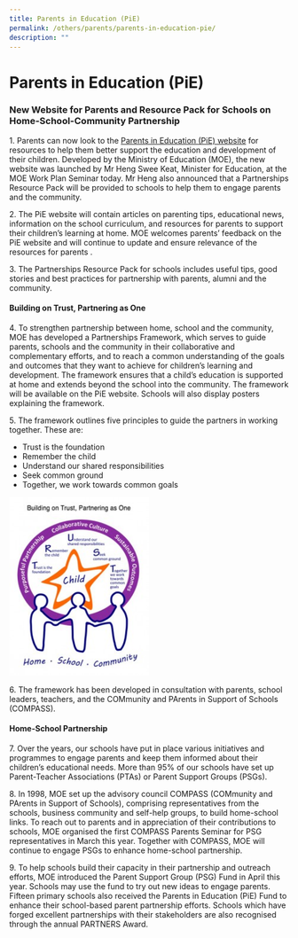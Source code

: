 ```yaml
---
title: Parents in Education (PiE)
permalink: /others/parents/parents-in-education-pie/
description: ""
---
```

# **Parents in Education (PiE)**

### **New Website for Parents and Resource Pack for Schools on Home-School-Community Partnership**

1\. Parents can now look to the&nbsp;[Parents in Education (PiE) website](http://www.moe.gov.sg/parents-in-education/)&nbsp;for resources to help them better support the education and development of their children. Developed by the Ministry of Education (MOE), the new website was launched by Mr Heng Swee Keat, Minister for Education, at the MOE Work Plan Seminar today. Mr Heng also announced that a Partnerships Resource Pack will be provided to schools to help them to engage parents and the community.

2\. The PiE website will contain articles on parenting tips, educational news, information on the school curriculum, and resources for parents to support their children’s learning at home. MOE welcomes parents’ feedback on the PiE website and will continue to update and ensure relevance of the resources for parents .

3\. The Partnerships Resource Pack for schools includes useful tips, good stories and best practices for partnership with parents, alumni and the community.

#### **Building on Trust, Partnering as One**

4\. To strengthen partnership between home, school and the community, MOE has developed a Partnerships Framework, which serves to guide parents, schools and the community in their collaborative and complementary efforts, and to reach a common understanding of the goals and outcomes that they want to achieve for children’s learning and development. The framework ensures that a child’s education is supported at home and extends beyond the school into the community. The framework will be available on the PiE website. Schools will also display posters explaining the framework.

5\. The framework outlines five principles to guide the partners in working together. These are:

*   Trust is the foundation
*   Remember the child
*   Understand our shared responsibilities
*   Seek common ground
*   Together, we work towards common goals


<img src="/images/2012_Parents_ParentsInLearning_Logo.jpg" style="width:50%">
		 
6\. The framework has been developed in consultation with parents, school leaders, teachers, and the COMmunity and PArents in Support of Schools (COMPASS).

#### **Home-School Partnership**

7\. Over the years, our schools have put in place various initiatives and programmes to engage parents and keep them informed about their children’s educational needs. More than 95% of our schools have set up Parent-Teacher Associations (PTAs) or Parent Support Groups (PSGs).

8\. In 1998, MOE set up the advisory council COMPASS (COMmunity and PArents in Support of Schools), comprising representatives from the schools, business community and self-help groups, to build home-school links. To reach out to parents and in appreciation of their contributions to schools, MOE organised the first COMPASS Parents Seminar for PSG representatives in March this year. Together with COMPASS, MOE will continue to engage PSGs to enhance home-school partnership.

9\. To help schools build their capacity in their partnership and outreach efforts, MOE introduced the Parent Support Group (PSG) Fund in April this year. Schools may use the fund to try out new ideas to engage parents. Fifteen primary schools also received the Parents in Education (PiE) Fund to enhance their school-based parent partnership efforts. Schools which have forged excellent partnerships with their stakeholders are also recognised through the annual PARTNERS Award.